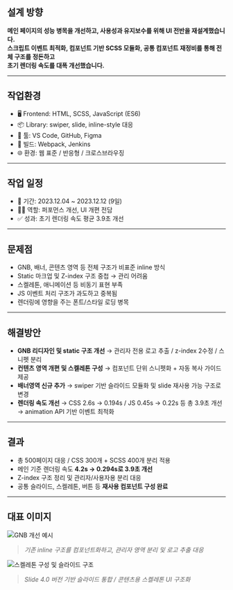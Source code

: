 ## 설계 방향

**메인 페이지의 성능 병목을 개선하고, 사용성과 유지보수를 위해 UI 전반을 재설계했습니다.  
스크립트 이벤트 최적화, 컴포넌트 기반 SCSS 모듈화, 공통 컴포넌트 재정비를 통해 전체 구조를 정돈하고  
초기 렌더링 속도를 대폭 개선했습니다.**

---

## 작업환경

- 🖥 Frontend: HTML, SCSS, JavaScript (ES6)
- 📦 Library: swiper, slide, inline-style 대응
- 🧰 툴: VS Code, GitHub, Figma
- 🔧 빌드: Webpack, Jenkins
- 🌐 환경: 웹 표준 / 반응형 / 크로스브라우징

---

## 작업 일정

- 📅 기간: 2023.12.04 ~ 2023.12.12 (9일)
- 👩‍💻 역할: 퍼포먼스 개선, UI 개편 전담
- ✅ 성과: 초기 렌더링 속도 평균 3.9초 개선

---

## 문제점

- GNB, 배너, 콘텐츠 영역 등 전체 구조가 비표준 inline 방식  
- Static 마크업 및 Z-index 구조 중첩 → 관리 어려움  
- 스켈레톤, 애니메이션 등 비동기 표현 부족  
- JS 이벤트 처리 구조가 과도하고 중복됨  
- 렌더링에 영향을 주는 폰트/스타일 로딩 병목

---

## 해결방안

- **GNB 리디자인 및 static 구조 개선**
  → 관리자 전용 로고 추출 / z-index 2수정 / 스니펫 분리
- **컨텐츠 영역 개편 및 스켈레톤 구성**
  → 컴포넌트 단위 스니펫화 + 자동 복사 가이드 제공
- **배너영역 신규 추가**
  → swiper 기반 슬라이드 모듈화 및 slide 재사용 가능 구조로 변경
- **렌더링 속도 개선**
  → CSS 2.6s → 0.194s / JS 0.45s → 0.22s 등 총 3.9초 개선  
  → animation API 기반 이벤트 최적화

---

## 결과

- 총 500페이지 대응 / CSS 300개 + SCSS 400개 분리 적용  
- 메인 기준 렌더링 속도 **4.2s → 0.294s로 3.9초 개선**  
- Z-index 구조 정리 및 관리자/사용자용 분리 대응  
- 공통 슬라이드, 스켈레톤, 버튼 등 **재사용 컴포넌트 구성 완료**

---

## 대표 이미지

![GNB 개선 예시](./assets/image/jab_main.png)  
> *기존 inline 구조를 컴포넌트화하고, 관리자 영역 분리 및 로고 추출 대응*

![스켈레톤 구성 및 슬라이드 구조](./assets/image/jab_slide.png)  
> *Slide 4.0 버전 기반 슬라이드 통합 / 콘텐츠용 스켈레톤 UI 구조화*